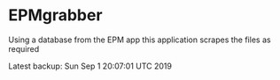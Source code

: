 # EPMgrabber
Using a database from the EPM app this application scrapes the files as required


Latest backup: Sun Sep 1 20:07:01 UTC 2019
